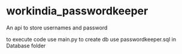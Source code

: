 # workindia_passwordkeeper

An api to store usernames and password

to execute code use main.py
to create db use passwordkeeper.sql in Database folder
